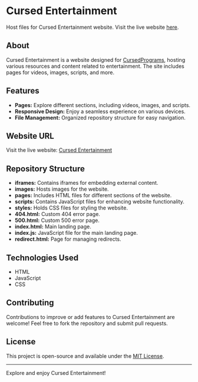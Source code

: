 # Cursed Entertainment

Host files for Cursed Entertainment website. Visit the live website [here](https://cursedprograms.github.io/cursedentertainment/).

## About

Cursed Entertainment is a website designed for [CursedPrograms](https://github.com/CursedPrograms), hosting various resources and content related to entertainment. The site includes pages for videos, images, scripts, and more.

## Features

- **Pages:** Explore different sections, including videos, images, and scripts.
- **Responsive Design:** Enjoy a seamless experience on various devices.
- **File Management:** Organized repository structure for easy navigation.

## Website URL

Visit the live website: [Cursed Entertainment](https://cursedprograms.github.io/cursedentertainment/)

## Repository Structure

- **iframes:** Contains iframes for embedding external content.
- **images:** Hosts images for the website.
- **pages:** Includes HTML files for different sections of the website.
- **scripts:** Contains JavaScript files for enhancing website functionality.
- **styles:** Holds CSS files for styling the website.
- **404.html:** Custom 404 error page.
- **500.html:** Custom 500 error page.
- **index.html:** Main landing page.
- **index.js:** JavaScript file for the main landing page.
- **redirect.html:** Page for managing redirects.

## Technologies Used

- HTML
- JavaScript
- CSS

## Contributing

Contributions to improve or add features to Cursed Entertainment are welcome! Feel free to fork the repository and submit pull requests.

## License

This project is open-source and available under the [MIT License](LICENSE).

---

Explore and enjoy Cursed Entertainment!
